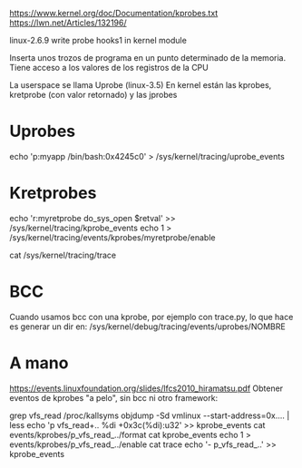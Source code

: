 https://www.kernel.org/doc/Documentation/kprobes.txt
https://lwn.net/Articles/132196/

linux-2.6.9
write probe hooks1 in kernel module

Inserta unos trozos de programa en un punto determinado de la memoria.
Tiene acceso a los valores de los registros de la CPU

La userspace se llama Uprobe (linux-3.5)
En kernel están las kprobes, kretprobe (con valor retornado) y las jprobes


# Uprobes
echo 'p:myapp /bin/bash:0x4245c0' > /sys/kernel/tracing/uprobe_events

# Kretprobes
echo 'r:myretprobe do_sys_open $retval' >> /sys/kernel/tracing/kprobe_events 
echo 1 > /sys/kernel/tracing/events/kprobes/myretprobe/enable

cat /sys/kernel/tracing/trace


# BCC
Cuando usamos bcc con una kprobe, por ejemplo con trace.py, lo que hace es generar un dir en:
/sys/kernel/debug/tracing/events/uprobes/NOMBRE

# A mano
https://events.linuxfoundation.org/slides/lfcs2010_hiramatsu.pdf
Obtener eventos de kprobes "a pelo", sin bcc ni otro framework:

<Analyze Binary>
grep vfs_read /proc/kallsyms
objdump -Sd vmlinux --start-address=0x.... | less

<Add Event>
echo 'p vfs_read+.. %di +0x3c(%di):u32' >> kprobe_events

<Show Event>
cat events/kprobes/p_vfs_read_../format
cat kprobe_events

<Trace Event>
echo 1 > events/kprobes/p_vfs_read_../enable
cat trace

<Delete Event>
echo '- p_vfs_read_..' >> kprobe_events
